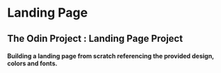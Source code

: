 # Landing Page

## The Odin Project : Landing Page Project

#### Building a landing page from scratch referencing the provided design, colors and fonts.

